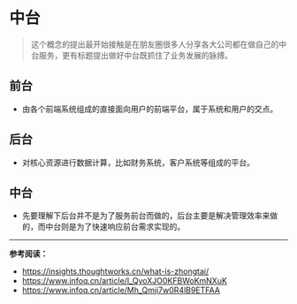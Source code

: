 # 中台
> 这个概念的提出最开始接触是在朋友圈很多人分享各大公司都在做自己的中台服务，更有标题提出做好中台既抓住了业务发展的脉搏。
## 前台
- 由各个前端系统组成的直接面向用户的前端平台，属于系统和用户的交点。
## 后台
- 对核心资源进行数据计算，比如财务系统，客户系统等组成的平台。
## 中台
- 先要理解下后台并不是为了服务前台而做的，后台主要是解决管理效率来做的，而中台则是为了快速响应前台需求实现的。


---
**参考阅读：** 
- <https://insights.thoughtworks.cn/what-is-zhongtai/>
- <https://www.infoq.cn/article/I_QyoXJO0KFBWoKmNXuK>
- <https://www.infoq.cn/article/Mh_Qmji7w0R4lB9ETFAA>